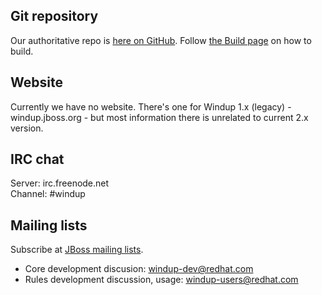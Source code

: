 ## Git repository
Our authoritative repo is [here on GitHub](https://github.com/windup/windup/wiki).
Follow [the Build page](Dev:-Build) on how to build.

## Website
Currently we have no website.
There's one for Windup 1.x (legacy) - windup.jboss.org - but most information there is unrelated to current 2.x version.

## IRC chat
Server: irc.freenode.net<br>
Channel: #windup

## Mailing lists
Subscribe at [JBoss mailing lists](https://lists.jboss.org/mailman/listinfo/windup-dev).
* Core development discusion: windup-dev@redhat.com 
* Rules development discussion, usage: windup-users@redhat.com
